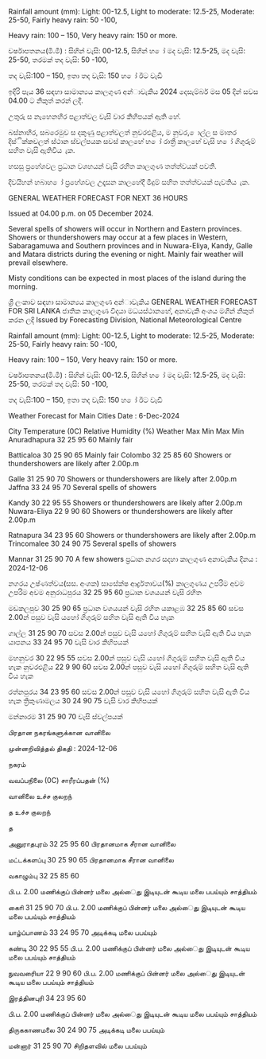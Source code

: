 Rainfall amount (mm): Light: 00-12.5, Light to moderate: 12.5-25, Moderate: 25-50, Fairly heavy rain: 50 -100,

Heavy rain: 100 – 150, Very heavy rain: 150 or more.

වර්ෂාපතනය(මි.මී) : සිහින් වැසි: 00-12.5, සිහින් හ ෝ මද වැසි: 12.5-25, මද වැසි: 25-50, තරමක් තද වැසි: 50 -100,

තද වැසි:100 – 150, ඉතා තද වැසි: 150 හ ෝ ඊට වැඩි

ඉදිරි පැය 36 සඳහා සාමාන්‍යය කාලගුණ අන්‍ාවැකිය 2024 දෙසැම්බර් මස 05 දින්‍ සවස 04.00 ට නිකුත් කරන්‍ ලදි.

උතුරු ස නැහෙනහිර පළාත්වල වැසි වාර කිහිපයක් ඇති හේ.

බස්නාහිර, සබරෙමුව ස දකුණු පළාත්වලත් නුවරඑළිය, ම නුවර, ොල්ල ස මාතර දිස්ික්කවලත් ස්ථාන ස්වල්පයක සවස් කාලහේ හ ෝ රාත්‍රී කාලහේ වැසි හ ෝ ගිගුරුම් සහිත වැසි ඇතිවිය ැක.

හසසු ප්‍රහේශවල ප්‍රධාන වශහයන් වැසි රහිත කාලගුණ තත්ත්වයක් පවතී.

දිවයිහන් හබාහ ෝ ප්‍රහේශවල උදෑසන කාලහේදී මීදුම් සහිත තත්ත්වයක් පැවතිය ැක.

GENERAL WEATHER FORECAST FOR NEXT 36 HOURS

Issued at 04.00 p.m. on 05 December 2024.

Several spells of showers will occur in Northern and Eastern provinces. Showers or thundershowers may occur at a few places in Western, Sabaragamuwa and Southern provinces and in Nuwara-Eliya, Kandy, Galle and Matara districts during the evening or night. Mainly fair weather will prevail elsewhere.

Misty conditions can be expected in most places of the island during the morning.

ශ්‍රී ලංකාව සඳහා සාමාන්‍යය කාලගුණ අන්‍ාවැකිය GENERAL WEATHER FORECAST FOR SRI LANKA ජාතික කාලගුණ විදයා මධයස්ථානහේ, අනාවැකි අංශය මගින් නිකුත් කරන ලදි Issued by Forecasting Division, National Meteorological Centre

Rainfall amount (mm): Light: 00-12.5, Light to moderate: 12.5-25, Moderate: 25-50, Fairly heavy rain: 50 -100,

Heavy rain: 100 – 150, Very heavy rain: 150 or more.

වර්ෂාපතනය(මි.මී) : සිහින් වැසි: 00-12.5, සිහින් හ ෝ මද වැසි: 12.5-25, මද වැසි: 25-50, තරමක් තද වැසි: 50 -100,

තද වැසි:100 – 150, ඉතා තද වැසි: 150 හ ෝ ඊට වැඩි

Weather Forecast for Main Cities Date : 6-Dec-2024

City Temperature (0C) Relative Humidity (%) Weather Max Min Max Min Anuradhapura 32 25 95 60 Mainly fair

Batticaloa 30 25 90 65 Mainly fair Colombo 32 25 85 60 Showers or thundershowers are likely after 2.00p.m

Galle 31 25 90 70 Showers or thundershowers are likely after 2.00p.m Jaffna 33 24 95 70 Several spells of showers

Kandy 30 22 95 55 Showers or thundershowers are likely after 2.00p.m Nuwara-Eliya 22 9 90 60 Showers or thundershowers are likely after 2.00p.m

Ratnapura 34 23 95 60 Showers or thundershowers are likely after 2.00p.m Trincomalee 30 24 90 75 Several spells of showers

Mannar 31 25 90 70 A few showers ප්‍රධාන නගර සදහා කාලගුණ අනාවැකිය දිනය : 2024-12-06

නගරය උෂ්ණත්වය(සස. අංශක) සාසේක්ෂ ආර්ද්‍රතාවය(%) කාලගුණය උපරිම අවම උපරිම අවම අනුරාධපුරය 32 25 95 60 ප්‍රධාන වශයයන් වැසි රහිත

මඩකලපුව 30 25 90 65 ප්‍රධාන වශයයන් වැසි රහිත යකාළඹ 32 25 85 60 සවස 2.00න් පසුව වැසි යහෝ ගිගුරුම් සහිත වැසි ඇති විය හැක

ගාල්ල 31 25 90 70 සවස 2.00න් පසුව වැසි යහෝ ගිගුරුම් සහිත වැසි ඇති විය හැක යාපනය 33 24 95 70 වැසි වාර කිහිපයක්

මහනුවර 30 22 95 55 සවස 2.00න් පසුව වැසි යහෝ ගිගුරුම් සහිත වැසි ඇති විය හැක නුවරඑළිය 22 9 90 60 සවස 2.00න් පසුව වැසි යහෝ ගිගුරුම් සහිත වැසි ඇති විය හැක

රත්නපුරය 34 23 95 60 සවස 2.00න් පසුව වැසි යහෝ ගිගුරුම් සහිත වැසි ඇති විය හැක ත්‍රිකුණාමලය 30 24 90 75 වැසි වාර කිහිපයක්

මන්නාරම 31 25 90 70 වැසි ස්වල්පයක්

பிரதான நகரங்களுக்கான வானிலை

முன்னறிவித்தல் திகதி : 2024-12-06

நகரம்

வவப்பநிலை (0C) சாரீரப்பதன் (%)

வானிலை உச்ச குலறந்

த உச்ச குலறந்

த

அனுராதபுரம் 32 25 95 60 பிரதானமாக சீரான வானிலை

மட்டக்களப்பு 30 25 90 65 பிரதானமாக சீரான வானிலை

வகாழும்பு 32 25 85 60

பி.ப. 2.00 மணிக்குப் பின்னர் மலை அல்ைது இடியுடன் கூடிய மலை பபய்யும் சாத்தியம்

காைி 31 25 90 70 பி.ப. 2.00 மணிக்குப் பின்னர் மலை அல்ைது இடியுடன் கூடிய மலை பபய்யும் சாத்தியம்

யாழ்ப்பாணம் 33 24 95 70 அடிக்கடி மலை பபய்யும்

கண்டி 30 22 95 55 பி.ப. 2.00 மணிக்குப் பின்னர் மலை அல்ைது இடியுடன் கூடிய மலை பபய்யும் சாத்தியம்

நுவவரைியா 22 9 90 60 பி.ப. 2.00 மணிக்குப் பின்னர் மலை அல்ைது இடியுடன் கூடிய மலை பபய்யும் சாத்தியம்

இரத்தினபுரி 34 23 95 60

பி.ப. 2.00 மணிக்குப் பின்னர் மலை அல்ைது இடியுடன் கூடிய மலை பபய்யும் சாத்தியம்

திருககாணமலை 30 24 90 75 அடிக்கடி மலை பபய்யும்

மன்னார் 31 25 90 70 சிறிதளவில் மலை பபய்யும்
